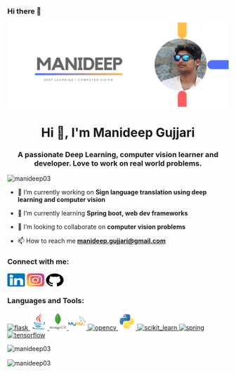 ### Hi there 👋

![banner](https://github.com/manideep03/manideep03/blob/master/cover.png)

<h1 align="center">Hi 👋, I'm Manideep Gujjari</h1>
<h3 align="center">A passionate Deep Learning, computer vision learner and developer. Love to work on real world problems.</h3>

<p align="left"> <img src="https://komarev.com/ghpvc/?username=manideep03&label=Profile%20views&color=1d1b1b&style=flat-square" alt="manideep03" /> </p>

- 🔭 I’m currently working on **Sign language translation using deep learning and computer vision**

- 🌱 I’m currently learning **Spring boot, web dev frameworks**

- 👯 I’m looking to collaborate on **computer vision problems**

- 📫 How to reach me **manideep.gujjari@gmail.com**

<h3 align="left">Connect with me:</h3>
<p align="left">
<a href="https://linkedin.com/in/manideepgujjari" target="blank"><img align="center" src="https://raw.githubusercontent.com/manideep03/manideep03/ac2f1c13beae920dd2dbcdcff9e8c04f1b9d323a/linkedin.svg" alt="manideepgujjari" height="30" width="40" /></a>
<a href="https://instagram.com/__manideep_" target="blank"><img align="center" src="https://raw.githubusercontent.com/manideep03/manideep03/ac2f1c13beae920dd2dbcdcff9e8c04f1b9d323a/instagram.svg" alt="__manideep_" height="30" width="40" /></a>
  <a href="https://github.com/manideep03/" target="blank"><img align="center" src="https://raw.githubusercontent.com/manideep03/manideep03/ac2f1c13beae920dd2dbcdcff9e8c04f1b9d323a/github.svg" alt="manideep03" height="30" width="40" /></a>
</p>

<h3 align="left">Languages and Tools:</h3>
<p align="left"> <a href="https://flask.palletsprojects.com/" target="_blank"> <img src="https://www.vectorlogo.zone/logos/pocoo_flask/pocoo_flask-icon.svg" alt="flask" width="40" height="40"/> </a> <a href="https://www.java.com" target="_blank"> <img src="https://raw.githubusercontent.com/devicons/devicon/master/icons/java/java-original.svg" alt="java" width="40" height="40"/> </a> <a href="https://www.mongodb.com/" target="_blank"> <img src="https://raw.githubusercontent.com/devicons/devicon/master/icons/mongodb/mongodb-original-wordmark.svg" alt="mongodb" width="40" height="40"/> </a> <a href="https://www.mysql.com/" target="_blank"> <img src="https://raw.githubusercontent.com/devicons/devicon/master/icons/mysql/mysql-original-wordmark.svg" alt="mysql" width="40" height="40"/> </a> <a href="https://opencv.org/" target="_blank"> <img src="https://www.vectorlogo.zone/logos/opencv/opencv-icon.svg" alt="opencv" width="40" height="40"/> </a> <a href="https://www.python.org" target="_blank"> <img src="https://raw.githubusercontent.com/devicons/devicon/master/icons/python/python-original.svg" alt="python" width="40" height="40"/> </a> <a href="https://scikit-learn.org/" target="_blank"> <img src="https://upload.wikimedia.org/wikipedia/commons/0/05/Scikit_learn_logo_small.svg" alt="scikit_learn" width="40" height="40"/> </a> <a href="https://spring.io/" target="_blank"> <img src="https://www.vectorlogo.zone/logos/springio/springio-icon.svg" alt="spring" width="40" height="40"/> </a> <a href="https://www.tensorflow.org" target="_blank"> <img src="https://www.vectorlogo.zone/logos/tensorflow/tensorflow-icon.svg" alt="tensorflow" width="40" height="40"/> </a> </p>

<p><img align="left" src="https://github-readme-stats.vercel.app/api/top-langs?username=manideep03&show_icons=true&theme=merko&locale=en&layout=compact" alt="manideep03" /></p>

</br>

<img align="center" src="https://github-readme-stats.vercel.app/api?username=manideep03&show_icons=true&theme=merko&locale=en" alt="manideep03" /></p>

